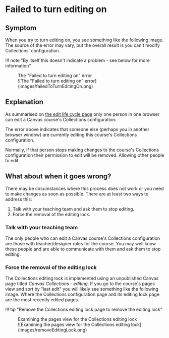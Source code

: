 # Failed to turn editing on

## Symptom

When you try to turn editing on, you see something like the following image. The source of the error may vary, but the overall result is you can't modify Collections' configuration.

!!! note "By itself this doesn't indicate a problem - see below for more information"

<figure markdown>
<figcaption>The "Failed to turn editing on" error</figcaption>
![The "Failed to turn editing on" error](images/failedToTurnEditingOn.png)
</figure>

## Explanation

As summarised on [the edit life cycle page](../../reference/lifecycle/editing/lifecycle.md) only one person in one browser can edit a Canvas course's Collections configuration.

The error above indicates that someone else (perhaps you in another browser window) are currently editing this course's Collections configuration.

Normally, if that person stops making changes to the course's Collections configuration their permission to edit will be removed. Allowing other people to edit.

## What about when it goes wrong?

There may be circumstances where this process does not work or you need to make changes as soon as possible. There are at least two ways to address this:

1. Talk with your teaching team and ask them to stop editing.
2. Force the removal of the editing lock.

### Talk with your teaching team

The only people who can edit a Canvas course's Collections configuration are those with teacher/designer roles for the course. You may well know these people and are able to communicate with them and ask them to stop editing.

### Force the removal of the editing lock

The Collections editing lock is implemented using an unpublished Canvas page titled _Canvas Collections - editing_. If you go to the course's pages view and sort by "last edit" you will likely see something like the following image. Where the Collections configuration page and its editing lock page are the most recently edited pages.

!!! tip "Remove the Collections editing lock page to remove the editing lock"

<figure markdown>
<figcaption>Examining the pages view for the Collections editing lock</figcaption>
![Examining the pages view for the Collections editing lock](images/removeEditingLock.png)
</figure>

